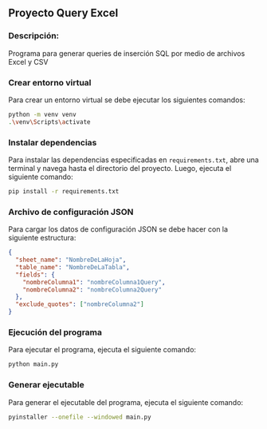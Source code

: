 ## Proyecto Query Excel

### Descripción:

Programa para generar queries de inserción SQL por medio de archivos Excel y CSV

### Crear entorno virtual

Para crear un entorno virtual se debe ejecutar los siguientes comandos:

```bash
python -m venv venv
.\venv\Scripts\activate
```

### Instalar dependencias

Para instalar las dependencias especificadas en `requirements.txt`, abre una terminal y navega hasta el directorio del proyecto. Luego, ejecuta el siguiente comando:

```bash
pip install -r requirements.txt
```

### Archivo de configuración JSON

Para cargar los datos de configuración JSON se debe hacer con la siguiente estructura:

```json
{
  "sheet_name": "NombreDeLaHoja",
  "table_name": "NombreDeLaTabla",
  "fields": {
    "nombreColumna1": "nombreColumna1Query",
    "nombreColumna2": "nombreColumna2Query"
  },
  "exclude_quotes": ["nombreColumna2"]
}
```

### Ejecución del programa

Para ejecutar el programa, ejecuta el siguiente comando:

```bash
python main.py
```

### Generar ejecutable

Para generar el ejecutable del programa, ejecuta el siguiente comando:

```bash
pyinstaller --onefile --windowed main.py
```
